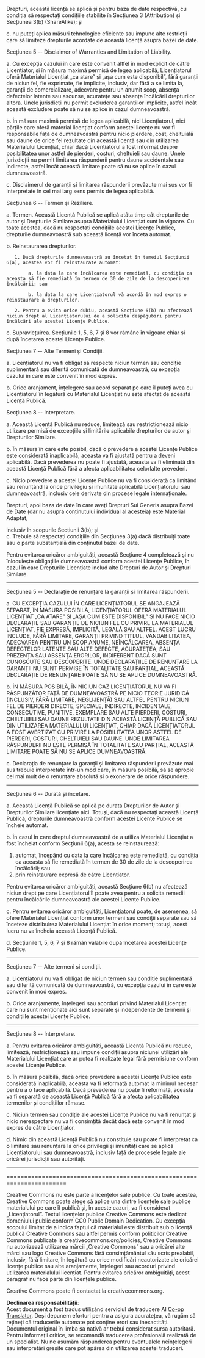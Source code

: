 <!--
CO_OP_TRANSLATOR_METADATA:
{
  "original_hash": "45ab63a2cd8f5faef6c9b150618837a4",
  "translation_date": "2025-08-26T00:08:11+00:00",
  "source_file": "lessons/sketchnotes/LICENSE.md",
  "language_code": "ro"
}
-->
Drepturi, această licență se aplică și pentru baza de date respectivă, cu condiția să respectați condițiile stabilite în Secțiunea 3 (Attribution) și Secțiunea 3(b) (ShareAlike); și

  c. nu puteți aplica măsuri tehnologice eficiente sau impune alte restricții care să limiteze drepturile acordate de această licență asupra bazei de date.

Secțiunea 5 -- Disclaimer of Warranties and Limitation of Liability.

  a. Cu excepția cazului în care este convenit altfel în mod explicit de către Licențiator, și în măsura maximă permisă de legea aplicabilă, Licențiatorul oferă Materialul Licențiat „ca atare” și „așa cum este disponibil”, fără garanții de niciun fel, fie exprimate, fie implicite, inclusiv, dar fără a se limita la, garanții de comercializare, adecvare pentru un anumit scop, absența defectelor latente sau ascunse, acuratețe sau absența încălcării drepturilor altora. Unele jurisdicții nu permit excluderea garanțiilor implicite, astfel încât această excludere poate să nu se aplice în cazul dumneavoastră.

  b. În măsura maximă permisă de legea aplicabilă, nici Licențiatorul, nici părțile care oferă material licențiat conform acestei licențe nu vor fi responsabile față de dumneavoastră pentru nicio pierdere, cost, cheltuială sau daune de orice fel rezultate din această licență sau din utilizarea Materialului Licențiat, chiar dacă Licențiatorul a fost informat despre posibilitatea unor astfel de pierderi, costuri, cheltuieli sau daune. Unele jurisdicții nu permit limitarea răspunderii pentru daune accidentale sau indirecte, astfel încât această limitare poate să nu se aplice în cazul dumneavoastră.

  c. Disclaimerul de garanții și limitarea răspunderii prevăzute mai sus vor fi interpretate în cel mai larg sens permis de legea aplicabilă.

Secțiunea 6 -- Termen și Reziliere.

  a. Termen. Această Licență Publică se aplică atâta timp cât drepturile de autor și Drepturile Similare asupra Materialului Licențiat sunt în vigoare. Cu toate acestea, dacă nu respectați condițiile acestei Licențe Publice, drepturile dumneavoastră sub această licență vor înceta automat.

  b. Reinstaurarea drepturilor.

       1. Dacă drepturile dumneavoastră au încetat în temeiul Secțiunii 6(a), acestea vor fi reinstaurate automat:

            a. la data la care încălcarea este remediată, cu condiția ca aceasta să fie remediată în termen de 30 de zile de la descoperirea încălcării; sau

            b. la data la care Licențiatorul vă acordă în mod expres o reinstaurare a drepturilor.

       2. Pentru a evita orice dubiu, această Secțiune 6(b) nu afectează niciun drept al Licențiatorului de a solicita despăgubiri pentru încălcări ale acestei Licențe Publice.

  c. Supraviețuirea. Secțiunile 1, 5, 6, 7 și 8 vor rămâne în vigoare chiar și după încetarea acestei Licențe Publice.

Secțiunea 7 -- Alte Termeni și Condiții.

  a. Licențiatorul nu va fi obligat să respecte niciun termen sau condiție suplimentară sau diferită comunicată de dumneavoastră, cu excepția cazului în care este convenit în mod expres.

  b. Orice aranjament, înțelegere sau acord separat pe care îl puteți avea cu Licențiatorul în legătură cu Materialul Licențiat nu este afectat de această Licență Publică.

Secțiunea 8 -- Interpretare.

  a. Această Licență Publică nu reduce, limitează sau restricționează nicio utilizare permisă de excepțiile și limitările aplicabile drepturilor de autor și Drepturilor Similare.

  b. În măsura în care este posibil, dacă o prevedere a acestei Licențe Publice este considerată inaplicabilă, aceasta va fi ajustată pentru a deveni aplicabilă. Dacă prevederea nu poate fi ajustată, aceasta va fi eliminată din această Licență Publică fără a afecta aplicabilitatea celorlalte prevederi.

  c. Nicio prevedere a acestei Licențe Publice nu va fi considerată ca limitând sau renunțând la orice privilegiu și imunitate aplicabilă Licențiatorului sau dumneavoastră, inclusiv cele derivate din procese legale internaționale.


Drepturi, apoi baza de date în care aveți Drepturi Sui Generis asupra Bazei de Date (dar nu asupra conținutului individual al acesteia) este Material Adaptat,

inclusiv în scopurile Secțiunii 3(b); și  
c. Trebuie să respectați condițiile din Secțiunea 3(a) dacă distribuiți toate sau o parte substanțială din conținutul bazei de date.

Pentru evitarea oricăror ambiguități, această Secțiune 4 completează și nu înlocuiește obligațiile dumneavoastră conform acestei Licențe Publice, în cazul în care Drepturile Licențiate includ alte Drepturi de Autor și Drepturi Similare.

---

Secțiunea 5 -- Declarație de renunțare la garanții și limitarea răspunderii.

a. CU EXCEPȚIA CAZULUI ÎN CARE LICENȚIATORUL SE ANGAJEAZĂ SEPARAT, ÎN MĂSURA POSIBILĂ, LICENȚIATORUL OFERĂ MATERIALUL LICENȚIAT „CA ATARE” ȘI „AȘA CUM ESTE DISPONIBIL” ȘI NU FACE NICIO DECLARAȚIE SAU GARANȚIE DE NICIUN FEL CU PRIVIRE LA MATERIALUL LICENȚIAT, FIE EXPRESĂ, IMPLICITĂ, LEGALĂ SAU ALTFEL. ACEST LUCRU INCLUDE, FĂRĂ LIMITARE, GARANȚII PRIVIND TITLUL, VANDABILITATEA, ADECVAREA PENTRU UN SCOP ANUME, NEÎNCĂLCAREA, ABSENȚA DEFECTELOR LATENTE SAU ALTE DEFECTE, ACURATEȚEA, SAU PREZENȚA SAU ABSENȚA ERORILOR, INDIFERENT DACĂ SUNT CUNOSCUTE SAU DESCOPERITE. UNDE DECLARAȚIILE DE RENUNȚARE LA GARANȚII NU SUNT PERMISE ÎN TOTALITATE SAU PARȚIAL, ACEASTĂ DECLARAȚIE DE RENUNȚARE POATE SĂ NU SE APLICE DUMNEAVOASTRĂ.

b. ÎN MĂSURA POSIBILĂ, ÎN NICIUN CAZ LICENȚIATORUL NU VA FI RĂSPUNZĂTOR FAȚĂ DE DUMNEAVOASTRĂ PE NICIO TEORIE JURIDICĂ (INCLUSIV, FĂRĂ LIMITARE, NEGLIJENȚĂ) SAU ALTFEL PENTRU NICIUN FEL DE PIERDERI DIRECTE, SPECIALE, INDIRECTE, INCIDENTALE, CONSECUTIVE, PUNITIVE, EXEMPLARE SAU ALTE PIERDERI, COSTURI, CHELTUIELI SAU DAUNE REZULTATE DIN ACEASTĂ LICENȚĂ PUBLICĂ SAU DIN UTILIZAREA MATERIALULUI LICENȚIAT, CHIAR DACĂ LICENȚIATORUL A FOST AVERTIZAT CU PRIVIRE LA POSIBILITATEA UNOR ASTFEL DE PIERDERI, COSTURI, CHELTUIELI SAU DAUNE. UNDE LIMITAREA RĂSPUNDERII NU ESTE PERMISĂ ÎN TOTALITATE SAU PARȚIAL, ACEASTĂ LIMITARE POATE SĂ NU SE APLICE DUMNEAVOASTRĂ.

c. Declarația de renunțare la garanții și limitarea răspunderii prevăzute mai sus trebuie interpretate într-un mod care, în măsura posibilă, să se apropie cel mai mult de o renunțare absolută și o exonerare de orice răspundere.

---

Secțiunea 6 -- Durată și încetare.

a. Această Licență Publică se aplică pe durata Drepturilor de Autor și Drepturilor Similare licențiate aici. Totuși, dacă nu respectați această Licență Publică, drepturile dumneavoastră conform acestei Licențe Publice se încheie automat.

b. În cazul în care dreptul dumneavoastră de a utiliza Materialul Licențiat a fost încheiat conform Secțiunii 6(a), acesta se reinstaurează:

1. automat, începând cu data la care încălcarea este remediată, cu condiția ca aceasta să fie remediată în termen de 30 de zile de la descoperirea încălcării; sau  
2. prin reinstaurare expresă de către Licențiator.

Pentru evitarea oricăror ambiguități, această Secțiune 6(b) nu afectează niciun drept pe care Licențiatorul îl poate avea pentru a solicita remedii pentru încălcările dumneavoastră ale acestei Licențe Publice.

c. Pentru evitarea oricăror ambiguități, Licențiatorul poate, de asemenea, să ofere Materialul Licențiat conform unor termeni sau condiții separate sau să înceteze distribuirea Materialului Licențiat în orice moment; totuși, acest lucru nu va încheia această Licență Publică.

d. Secțiunile 1, 5, 6, 7 și 8 rămân valabile după încetarea acestei Licențe Publice.

---

Secțiunea 7 -- Alte termeni și condiții.

a. Licențiatorul nu va fi obligat de niciun termen sau condiție suplimentară sau diferită comunicată de dumneavoastră, cu excepția cazului în care este convenit în mod expres.

b. Orice aranjamente, înțelegeri sau acorduri privind Materialul Licențiat care nu sunt menționate aici sunt separate și independente de termenii și condițiile acestei Licențe Publice.

---

Secțiunea 8 -- Interpretare.

a. Pentru evitarea oricăror ambiguități, această Licență Publică nu reduce, limitează, restricționează sau impune condiții asupra niciunei utilizări ale Materialului Licențiat care ar putea fi realizate legal fără permisiune conform acestei Licențe Publice.

b. În măsura posibilă, dacă orice prevedere a acestei Licențe Publice este considerată inaplicabilă, aceasta va fi reformată automat la minimul necesar pentru a o face aplicabilă. Dacă prevederea nu poate fi reformată, aceasta va fi separată de această Licență Publică fără a afecta aplicabilitatea termenilor și condițiilor rămase.

c. Niciun termen sau condiție ale acestei Licențe Publice nu va fi renunțat și nicio nerespectare nu va fi consimțită decât dacă este convenit în mod expres de către Licențiator.

d. Nimic din această Licență Publică nu constituie sau poate fi interpretat ca o limitare sau renunțare la orice privilegii și imunități care se aplică Licențiatorului sau dumneavoastră, inclusiv față de procesele legale ale oricărei jurisdicții sau autorități.

---

=======================================================================

Creative Commons nu este parte a licențelor sale publice. Cu toate acestea, Creative Commons poate alege să aplice una dintre licențele sale publice materialului pe care îl publică și, în aceste cazuri, va fi considerat „Licențiatorul”. Textul licențelor publice Creative Commons este dedicat domeniului public conform CC0 Public Domain Dedication. Cu excepția scopului limitat de a indica faptul că materialul este distribuit sub o licență publică Creative Commons sau altfel permis conform politicilor Creative Commons publicate la creativecommons.org/policies, Creative Commons nu autorizează utilizarea mărcii „Creative Commons” sau a oricărei alte mărci sau logo Creative Commons fără consimțământul său scris prealabil, inclusiv, fără limitare, în legătură cu orice modificări neautorizate ale oricărei licențe publice sau alte aranjamente, înțelegeri sau acorduri privind utilizarea materialului licențiat. Pentru evitarea oricăror ambiguități, acest paragraf nu face parte din licențele publice.

Creative Commons poate fi contactat la creativecommons.org.

**Declinarea responsabilității**:  
Acest document a fost tradus utilizând serviciul de traducere AI [Co-op Translator](https://github.com/Azure/co-op-translator). Deși depunem eforturi pentru a asigura acuratețea, vă rugăm să rețineți că traducerile automate pot conține erori sau inexactități. Documentul original în limba sa nativă ar trebui considerat sursa autoritară. Pentru informații critice, se recomandă traducerea profesională realizată de un specialist. Nu ne asumăm răspunderea pentru eventualele neînțelegeri sau interpretări greșite care pot apărea din utilizarea acestei traduceri.